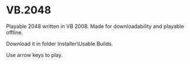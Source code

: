 VB.2048
=======

Playable 2048 written in VB 2008. Made for downloadability and playable offline.

Download it in folder Installer\Usable Builds.

Use arrow keys to play.
